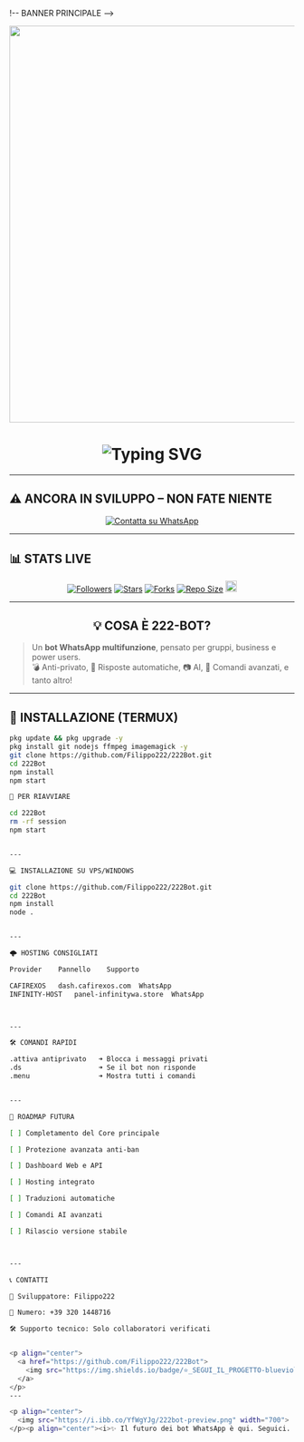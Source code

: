 !-- BANNER PRINCIPALE -->
<p align="center">
  <img src="https://i.ibb.co/tZkP5sx/222bot-banner.png" width="700"/>
</p>

<h1 align="center"><img src="https://readme-typing-svg.demolab.com?font=Fira+Code&size=28&pause=1000&color=00FF99&center=true&vCenter=true&width=500&lines=🤖+222-BOT+BY+FILIPPO222;🚀+Bot+WhatsApp+in+Sviluppo;⚠️+NON+UTILIZZARE+IN+PRODUZIONE" alt="Typing SVG" /></h1>

---

## ⚠️ ANCORA IN SVILUPPO – **NON FATE NIENTE**

<p align="center">
  <a href="https://wa.me/393201448716"><img title="Contatta su WhatsApp" src="https://img.shields.io/badge/Contatta_Filippo-black?style=for-the-badge&logo=whatsapp"></a>
</p>

---

## 📊 STATS LIVE

<p align="center"> 
  <a href="https://github.com/Filippo222"><img title="Followers" src="https://img.shields.io/github/followers/Filippo222?color=red&style=flat-square"></a> 
  <a href="https://github.com/Filippo222/222Bot/stargazers/"><img title="Stars" src="https://img.shields.io/github/stars/Filippo222/222Bot?color=blue&style=flat-square"></a> 
  <a href="https://github.com/Filippo222/222Bot/network/members"><img title="Forks" src="https://img.shields.io/github/forks/Filippo222/222Bot?color=red&style=flat-square"></a> 
  <a href="https://github.com/Filippo222/222Bot"><img title="Repo Size" src="https://img.shields.io/github/repo-size/Filippo222/222Bot?style=flat-square&color=green"></a> 
  <a href="https://github.com/Filippo222/222Bot/graphs/commit-activity"><img height="20" src="https://img.shields.io/badge/Maintained%3F-YES-green.svg"></a>
</p>

---

<h2 align="center">💡 COSA È 222-BOT?</h2>

> Un **bot WhatsApp multifunzione**, pensato per gruppi, business e power users.  
> 💣 Anti-privato, 💬 Risposte automatiche, 📷 AI, 🧠 Comandi avanzati, e tanto altro!

---

## 🔧 INSTALLAZIONE (TERMUX)

```bash
pkg update && pkg upgrade -y
pkg install git nodejs ffmpeg imagemagick -y
git clone https://github.com/Filippo222/222Bot.git
cd 222Bot
npm install
npm start

🔁 PER RIAVVIARE

cd 222Bot
rm -rf session
npm start


---

💻 INSTALLAZIONE SU VPS/WINDOWS

git clone https://github.com/Filippo222/222Bot.git
cd 222Bot
npm install
node .


---

🌩️ HOSTING CONSIGLIATI

Provider	Pannello	Supporto

CAFIREXOS	dash.cafirexos.com	WhatsApp
INFINITY-HOST	panel-infinitywa.store	WhatsApp



---

🛠️ COMANDI RAPIDI

.attiva antiprivato   ➜ Blocca i messaggi privati
.ds                   ➜ Se il bot non risponde
.menu                 ➜ Mostra tutti i comandi


---

🧠 ROADMAP FUTURA

[ ] Completamento del Core principale

[ ] Protezione avanzata anti-ban

[ ] Dashboard Web e API

[ ] Hosting integrato

[ ] Traduzioni automatiche

[ ] Comandi AI avanzati

[ ] Rilascio versione stabile



---

📞 CONTATTI

👤 Sviluppatore: Filippo222

📱 Numero: +39 320 1448716

🛠️ Supporto tecnico: Solo collaboratori verificati


<p align="center">
  <a href="https://github.com/Filippo222/222Bot">
    <img src="https://img.shields.io/badge/⭐_SEGUI_IL_PROGETTO-blueviolet?style=for-the-badge&logo=github">
  </a>
</p>
---

<p align="center">
  <img src="https://i.ibb.co/YfWgYJg/222bot-preview.png" width="700">
</p><p align="center"><i>✨ Il futuro dei bot WhatsApp è qui. Seguici. ✨</i></p>
```